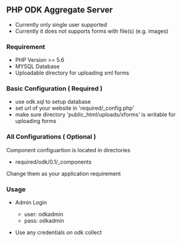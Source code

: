 ## PHP ODK Aggregate Server
- Currently only single user supported
- Currently it does not supports forms with file(s) (e.g. images)

### Requirement

- PHP Version >= 5.6
- MYSQL Database
- Uploadable directory for uploading xml forms

### Basic Configuration ( Required )
- use odk.sql to setup database
- set url of your website in 'required/\_config.php'
- make sure directory 'public_html/uploads/xforms' is writable for uploading forms

### All Configurations ( Optional )
Component configuartion is located in directories
 - required/odk/0.1/\_components

Change them as your application requirement

### Usage

- Admin Login
	- user: odkadmin
	- pass: odkadmin

- Use any credentials on odk collect
